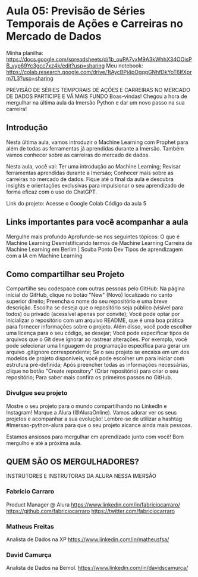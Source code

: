 # Aula 05: Previsão de Séries Temporais de Ações e Carreiras no Mercado de Dados

Minha planilha: https://docs.google.com/spreadsheets/d/1b_ouPA7vxM9A3kWhhX34OOisPB_vyp69Yc3gcc7xz4k/edit?usp=sharing
Meu notebook: https://colab.research.google.com/drive/1tAycBPj4pOgqgGNhfDkYoT6IfXprm7L3?usp=sharing

PREVISÃO DE SÉRIES TEMPORAIS DE AÇÕES E CARREIRAS NO MERCADO DE DADOS
PARTICIPE E VÁ MAIS FUNDO
Boas-vindas! Chegou a hora de mergulhar na última aula da Imersão Python e dar um novo passo na sua carreira!

## Introdução

Nesta última aula, vamos introduzir o Machine Learning com Prophet para além de todas as ferramentas já aprendidas durante a Imersão. Também vamos conhecer sobre as carreiras do mercado de dados.

Nesta aula, você vai:
Ter uma introdução ao Machine Learning;
Revisar ferramentas aprendidas durante a Imersão;
Conhecer mais sobre as carreiras no mercado de dados.
Fique até o final da aula e descubra insights e orientações exclusivas para impulsionar o seu aprendizado de forma eficaz com o uso do ChatGPT.

Link do projeto:
Acesse o Google Colab
Código da aula 5

## Links importantes para você acompanhar a aula

Mergulhe mais profundo
Aprofunde-se nos seguintes tópicos:
O que é Machine Learning
Desmistificando termos de Machine Learning
Carreira de Machine Learning em Berlim | Scuba Ponto Dev
Tipos de aprendizagem com a IA em Machine Learning

## Como compartilhar seu Projeto

Compartilhe seu codespace com outras pessoas pelo GitHub:
Na página inicial do GitHub, clique no botão "New" (Novo) localizado no canto superior direito;
Preencha o nome do seu repositório e uma breve descrição. Escolha se deseja que o repositório seja público (visível para todos) ou privado (acessível apenas por convite);
Você pode optar por inicializar o repositório com um arquivo README, que é uma boa prática para fornecer informações sobre o projeto. Além disso, você pode escolher uma licença para o seu código, se desejar;
Você pode especificar tipos de arquivos que o Git deve ignorar ao rastrear alterações. Por exemplo, você pode selecionar uma linguagem de programação específica para gerar um arquivo .gitignore correspondente;
Se o seu projeto se encaixa em um dos modelos de projeto disponíveis, você pode escolher um para iniciar com estrutura pré-definida;
Após preencher todas as informações necessárias, clique no botão "Create repository" (Criar repositório) para criar o seu repositório;
Para saber mais confira os primeiros passos no GitHub.

### Divulgue seu projeto
Mostre o seu projeto para o mundo compartilhando no LinkedIn e Instagram! Marque a Alura (@AluraOnline). Vamos adorar ver os seus projetos e acompanhar a sua evolução! Lembre-se de utilizar a hashtag #Imersao-python-alura para que o seu projeto alcance ainda mais pessoas.

Estamos ansiosos para mergulhar em aprendizado junto com você! Bom mergulho e até a próxima aula.

## QUEM SÃO OS MERGULHADORES?
INSTRUTORES E INSTRUTORAS DA ALURA NESSA IMERSÃO
### Fabrício Carraro
Product Manager @ Alura
https://www.linkedin.com/in/fabriciocarraro/
https://github.com/fabriciocarraro
https://twitter.com/fabriciocarraro

### Matheus Freitas
Analista de Dados na XP
https://www.linkedin.com/in/matheusfsa/

### David Camurça
Analista de Dados na Bemol.
https://www.linkedin.com/in/davidscamurca/
